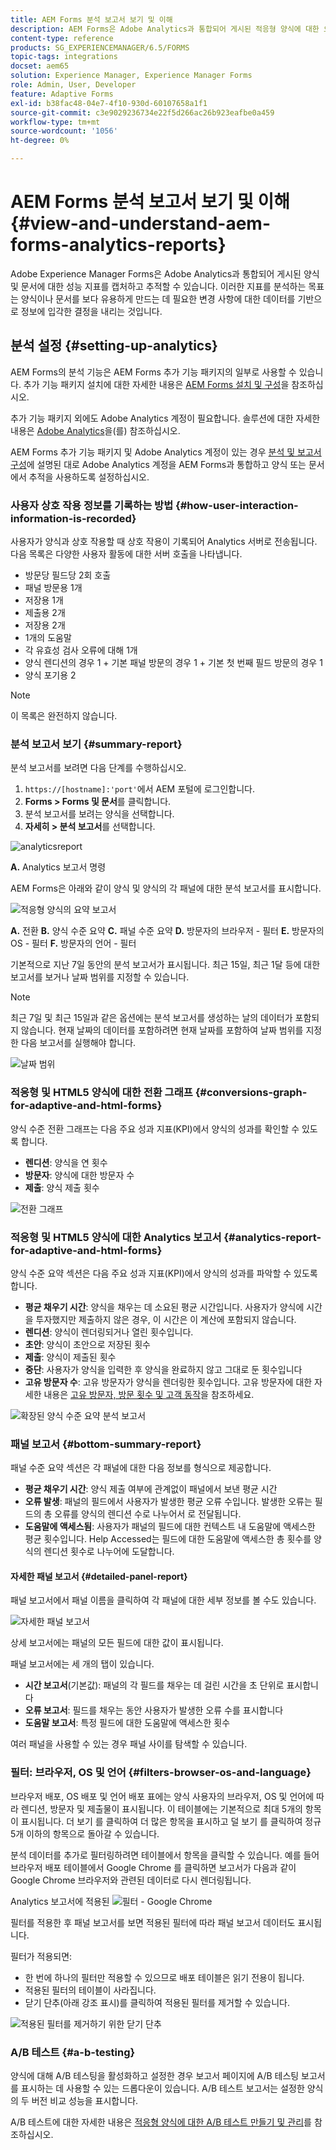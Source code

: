 ```yaml
---
title: AEM Forms 분석 보고서 보기 및 이해
description: AEM Forms은 Adobe Analytics과 통합되어 게시된 적응형 양식에 대한 요약 및 세부 분석을 제공합니다.
content-type: reference
products: SG_EXPERIENCEMANAGER/6.5/FORMS
topic-tags: integrations
docset: aem65
solution: Experience Manager, Experience Manager Forms
role: Admin, User, Developer
feature: Adaptive Forms
exl-id: b38fac48-04e7-4f10-930d-60107658a1f1
source-git-commit: c3e9029236734e22f5d266ac26b923eafbe0a459
workflow-type: tm+mt
source-wordcount: '1056'
ht-degree: 0%

---
```


# AEM Forms 분석 보고서 보기 및 이해 {#view-and-understand-aem-forms-analytics-reports}

Adobe Experience Manager Forms은 Adobe Analytics과 통합되어 게시된 양식 및 문서에 대한 성능 지표를 캡처하고 추적할 수 있습니다. 이러한 지표를 분석하는 목표는 양식이나 문서를 보다 유용하게 만드는 데 필요한 변경 사항에 대한 데이터를 기반으로 정보에 입각한 결정을 내리는 것입니다.

## 분석 설정 {#setting-up-analytics}

AEM Forms의 분석 기능은 AEM Forms 추가 기능 패키지의 일부로 사용할 수 있습니다. 추가 기능 패키지 설치에 대한 자세한 내용은 [AEM Forms 설치 및 구성](../../forms/using/installing-configuring-aem-forms-osgi.md)을 참조하십시오.

추가 기능 패키지 외에도 Adobe Analytics 계정이 필요합니다. 솔루션에 대한 자세한 내용은 [Adobe Analytics](https://www.adobe.com/solutions/digital-analytics.html)을(를) 참조하십시오.

AEM Forms 추가 기능 패키지 및 Adobe Analytics 계정이 있는 경우 [분석 및 보고서 구성](../../forms/using/configure-analytics-forms-documents.md)에 설명된 대로 Adobe Analytics 계정을 AEM Forms과 통합하고 양식 또는 문서에서 추적을 사용하도록 설정하십시오.

### 사용자 상호 작용 정보를 기록하는 방법 {#how-user-interaction-information-is-recorded}

사용자가 양식과 상호 작용할 때 상호 작용이 기록되어 Analytics 서버로 전송됩니다. 다음 목록은 다양한 사용자 활동에 대한 서버 호출을 나타냅니다.

* 방문당 필드당 2회 호출
* 패널 방문용 1개
* 저장용 1개
* 제출용 2개
* 저장용 2개
* 1개의 도움말
* 각 유효성 검사 오류에 대해 1개
* 양식 렌디션의 경우 1 + 기본 패널 방문의 경우 1 + 기본 첫 번째 필드 방문의 경우 1
* 양식 포기용 2

>[!NOTE]
>
>이 목록은 완전하지 않습니다.

### 분석 보고서 보기 {#summary-report}

분석 보고서를 보려면 다음 단계를 수행하십시오.

1. `https://[hostname]:'port'`에서 AEM 포털에 로그인합니다.
1. **Forms > Forms 및 문서**&#x200B;를 클릭합니다.
1. 분석 보고서를 보려는 양식을 선택합니다.
1. **자세히 > 분석 보고서**&#x200B;를 선택합니다.

![analyticsreport](assets/analyticsreport.png)

**A.** Analytics 보고서 명령

AEM Forms은 아래와 같이 양식 및 양식의 각 패널에 대한 분석 보고서를 표시합니다.

![적응형 양식의 요약 보고서](assets/analyticsdashboard_callout.png)

**A.** 전환 **B.** 양식 수준 요약 **C.** 패널 수준 요약 **D.** 방문자의 브라우저 - 필터 **E.** 방문자의 OS - 필터 **F.** 방문자의 언어 - 필터

기본적으로 지난 7일 동안의 분석 보고서가 표시됩니다. 최근 15일, 최근 1달 등에 대한 보고서를 보거나 날짜 범위를 지정할 수 있습니다.

>[!NOTE]
>
>최근 7일 및 최근 15일과 같은 옵션에는 분석 보고서를 생성하는 날의 데이터가 포함되지 않습니다. 현재 날짜의 데이터를 포함하려면 현재 날짜를 포함하여 날짜 범위를 지정한 다음 보고서를 실행해야 합니다.

![날짜 범위](assets/date-range.png)

### 적응형 및 HTML5 양식에 대한 전환 그래프 {#conversions-graph-for-adaptive-and-html-forms}

양식 수준 전환 그래프는 다음 주요 성과 지표(KPI)에서 양식의 성과를 확인할 수 있도록 합니다.

* **렌디션**: 양식을 연 횟수
* **방문자**: 양식에 대한 방문자 수
* **제출**: 양식 제출 횟수

![전환 그래프](assets/conversion-graph.png)

### 적응형 및 HTML5 양식에 대한 Analytics 보고서 {#analytics-report-for-adaptive-and-html-forms}

양식 수준 요약 섹션은 다음 주요 성과 지표(KPI)에서 양식의 성과를 파악할 수 있도록 합니다.

* **평균 채우기 시간**: 양식을 채우는 데 소요된 평균 시간입니다. 사용자가 양식에 시간을 투자했지만 제출하지 않은 경우, 이 시간은 이 계산에 포함되지 않습니다.
* **렌디션**: 양식이 렌더링되거나 열린 횟수입니다.
* **초안**: 양식이 초안으로 저장된 횟수
* **제출**: 양식이 제출된 횟수
* **중단**: 사용자가 양식을 입력한 후 양식을 완료하지 않고 그대로 둔 횟수입니다
* **고유 방문자 수**: 고유 방문자가 양식을 렌더링한 횟수입니다. 고유 방문자에 대한 자세한 내용은 [고유 방문자, 방문 횟수 및 고객 동작](https://helpx.adobe.com/kr/analytics/kb/unique-visitors-visitor-behavior.html)을 참조하세요.

![확장된 양식 수준 요약 분석 보고서](assets/analytics-report.png)

### 패널 보고서 {#bottom-summary-report}

패널 수준 요약 섹션은 각 패널에 대한 다음 정보를 형식으로 제공합니다.

* **평균 채우기 시간**: 양식 제출 여부에 관계없이 패널에서 보낸 평균 시간
* **오류 발생**: 패널의 필드에서 사용자가 발생한 평균 오류 수입니다. 발생한 오류는 필드의 총 오류를 양식의 렌디션 수로 나누어서 로 전달됩니다.
* **도움말에 액세스됨**: 사용자가 패널의 필드에 대한 컨텍스트 내 도움말에 액세스한 평균 횟수입니다. Help Accessed는 필드에 대한 도움말에 액세스한 총 횟수를 양식의 렌디션 횟수로 나누어에 도달합니다.

#### 자세한 패널 보고서 {#detailed-panel-report}

패널 보고서에서 패널 이름을 클릭하여 각 패널에 대한 세부 정보를 볼 수도 있습니다.

![자세한 패널 보고서](assets/panel-report-detailed.png)

상세 보고서에는 패널의 모든 필드에 대한 값이 표시됩니다.

패널 보고서에는 세 개의 탭이 있습니다.

* **시간 보고서**(기본값): 패널의 각 필드를 채우는 데 걸린 시간을 초 단위로 표시합니다
* **오류 보고서**: 필드를 채우는 동안 사용자가 발생한 오류 수를 표시합니다
* **도움말 보고서**: 특정 필드에 대한 도움말에 액세스한 횟수

여러 패널을 사용할 수 있는 경우 패널 사이를 탐색할 수 있습니다.

### 필터: 브라우저, OS 및 언어 {#filters-browser-os-and-language}

브라우저 배포, OS 배포 및 언어 배포 표에는 양식 사용자의 브라우저, OS 및 언어에 따라 렌디션, 방문자 및 제출물이 표시됩니다. 이 테이블에는 기본적으로 최대 5개의 항목이 표시됩니다. 더 보기 를 클릭하여 더 많은 항목을 표시하고 덜 보기 를 클릭하여 정규 5개 이하의 항목으로 돌아갈 수 있습니다.

분석 데이터를 추가로 필터링하려면 테이블에서 항목을 클릭할 수 있습니다. 예를 들어 브라우저 배포 테이블에서 Google Chrome 를 클릭하면 보고서가 다음과 같이 Google Chrome 브라우저와 관련된 데이터로 다시 렌더링됩니다.

Analytics 보고서에 적용된 ![필터 - Google Chrome ](assets/filter-1.png)

필터를 적용한 후 패널 보고서를 보면 적용된 필터에 따라 패널 보고서 데이터도 표시됩니다.

필터가 적용되면:

* 한 번에 하나의 필터만 적용할 수 있으므로 배포 테이블은 읽기 전용이 됩니다.
* 적용된 필터의 테이블이 사라집니다.
* 닫기 단추(아래 강조 표시)를 클릭하여 적용된 필터를 제거할 수 있습니다.

![적용된 필터를 제거하기 위한 닫기 단추](assets/close-filter.png)

### A/B 테스트 {#a-b-testing}

양식에 대해 A/B 테스팅을 활성화하고 설정한 경우 보고서 페이지에 A/B 테스팅 보고서를 표시하는 데 사용할 수 있는 드롭다운이 있습니다. A/B 테스트 보고서는 설정한 양식의 두 버전 비교 성능을 표시합니다.

A/B 테스트에 대한 자세한 내용은 [적응형 양식에 대한 A/B 테스트 만들기 및 관리](../../forms/using/ab-testing-adaptive-forms.md)를 참조하십시오.
